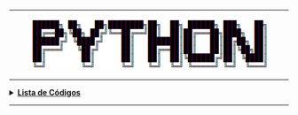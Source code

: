 ----
<div align="Center"> 
<a href="https://github.com/l34-n/Python/blob/main/Python.png"><img src="https://github.com/l34-n/Python/blob/main/Python.png">
</div> 
  
----
<details>
  <summary><b>Lista de Códigos </b></summary>
<div align="Center"> 
  
| Título            | Descrição                                                             |
| ----------------- | ----------------------------------------------------------------------|
| Gerador de Senhas | Gera Senhas Aleatórias e Customizáveis                                |
| Ping Sweeper      | Varre a Rede com Pings para Identificar Hosts                         |
| Regras de Firewall| Adiciona Regras de Entrada e Saída no Firewall do Windows             |

</div> 
</details>

----
